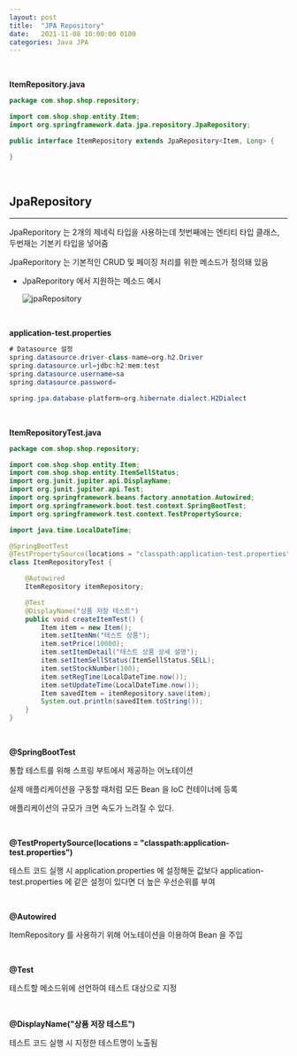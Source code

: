 ```yaml
---
layout: post
title:  "JPA Repository"
date:   2021-11-08 10:00:00 0100
categories: Java JPA
---
```

<br>


**ItemRepository.java**

```java
package com.shop.shop.repository;

import com.shop.shop.entity.Item;
import org.springframework.data.jpa.repository.JpaRepository;

public interface ItemRepository extends JpaRepository<Item, Long> {

}
```

<br>

## JpaRepository
---

JpaReporitory 는 2개의 제네릭 타입을 사용하는데 첫번째에는 엔티티 타입 클래스, 두번재는 기본키 타입을 넣어줌

JpaReporitory 는 기본적인 CRUD 및 페이징 처리를 위한 메소드가 정의돼 있음

- JpaReporitory 에서 지원하는 메소드 예시

    ![jpaRepository](https://user-images.githubusercontent.com/79130276/140668825-9087ab17-8b1b-43ae-86cd-1d09c0e49de1.png)

<br>

**application-test.properties**

```java
# Datasource 설정
spring.datasource.driver-class-name=org.h2.Driver
spring.datasource.url=jdbc:h2:mem:test
spring.datasource.username=sa
spring.datasource.password=

spring.jpa.database-platform=org.hibernate.dialect.H2Dialect
```

<br>

**ItemRepositoryTest.java**

```java
package com.shop.shop.repository;

import com.shop.shop.entity.Item;
import com.shop.shop.entity.ItemSellStatus;
import org.junit.jupiter.api.DisplayName;
import org.junit.jupiter.api.Test;
import org.springframework.beans.factory.annotation.Autowired;
import org.springframework.boot.test.context.SpringBootTest;
import org.springframework.test.context.TestPropertySource;

import java.time.LocalDateTime;

@SpringBootTest
@TestPropertySource(locations = "classpath:application-test.properties")
class ItemRepositoryTest {

    @Autowired
    ItemRepository itemRepository;

    @Test
    @DisplayName("상품 저장 테스트")
    public void createItemTest() {
        Item item = new Item();
        item.setItemNm("테스트 상품");
        item.setPrice(10000);
        item.setItemDetail("테스트 상품 상세 설명");
        item.setItemSellStatus(ItemSellStatus.SELL);
        item.setStockNumber(100);
        item.setRegTime(LocalDateTime.now());
        item.setUpdateTime(LocalDateTime.now());
        Item savedItem = itemRepository.save(item);
        System.out.println(savedItem.toString());
    }
}
```

<br>

**@SpringBootTest**

통합 테스트를 위해 스프링 부트에서 제공하는 어노테이션

실제 애플리케이션을 구동할 때처럼 모든 Bean 을 IoC 컨테이너에 등록

애플리케이션의 규모가 크면 속도가 느려질 수 있다.

<br>

**@TestPropertySource(locations = "classpath:application-test.properties")**

테스트 코드 실행 시 application.properties 에 설정해둔 값보다 application-test.properties 에 같은 설정이 있다면 더 높은 우선순위를 부여

<br>

**@Autowired**

ItemRepository 를 사용하기 위해 어노테이션을 이용하여 Bean 을 주입

<br>

**@Test**

테스트할 메소드위에 선언하여 테스트 대상으로 지정

<br>

**@DisplayName("상품 저장 테스트")**

테스트 코드 실행 시 지정한 테스트명이 노출됨

<br>
<br>